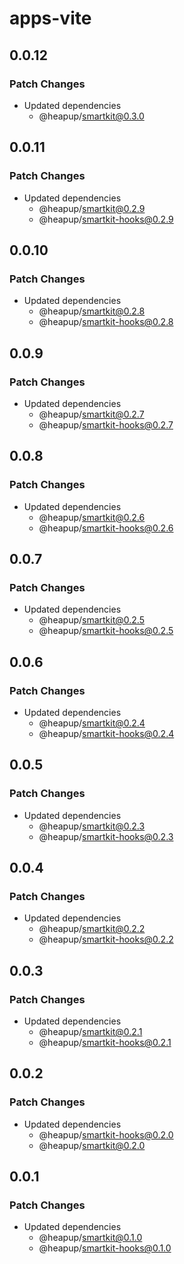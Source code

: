 # apps-vite

## 0.0.12

### Patch Changes

- Updated dependencies
  - @heapup/smartkit@0.3.0

## 0.0.11

### Patch Changes

- Updated dependencies
  - @heapup/smartkit@0.2.9
  - @heapup/smartkit-hooks@0.2.9

## 0.0.10

### Patch Changes

- Updated dependencies
  - @heapup/smartkit@0.2.8
  - @heapup/smartkit-hooks@0.2.8

## 0.0.9

### Patch Changes

- Updated dependencies
  - @heapup/smartkit@0.2.7
  - @heapup/smartkit-hooks@0.2.7

## 0.0.8

### Patch Changes

- Updated dependencies
  - @heapup/smartkit@0.2.6
  - @heapup/smartkit-hooks@0.2.6

## 0.0.7

### Patch Changes

- Updated dependencies
  - @heapup/smartkit@0.2.5
  - @heapup/smartkit-hooks@0.2.5

## 0.0.6

### Patch Changes

- Updated dependencies
  - @heapup/smartkit@0.2.4
  - @heapup/smartkit-hooks@0.2.4

## 0.0.5

### Patch Changes

- Updated dependencies
  - @heapup/smartkit@0.2.3
  - @heapup/smartkit-hooks@0.2.3

## 0.0.4

### Patch Changes

- Updated dependencies
  - @heapup/smartkit@0.2.2
  - @heapup/smartkit-hooks@0.2.2

## 0.0.3

### Patch Changes

- Updated dependencies
  - @heapup/smartkit@0.2.1
  - @heapup/smartkit-hooks@0.2.1

## 0.0.2

### Patch Changes

- Updated dependencies
  - @heapup/smartkit-hooks@0.2.0
  - @heapup/smartkit@0.2.0

## 0.0.1

### Patch Changes

- Updated dependencies
  - @heapup/smartkit@0.1.0
  - @heapup/smartkit-hooks@0.1.0
